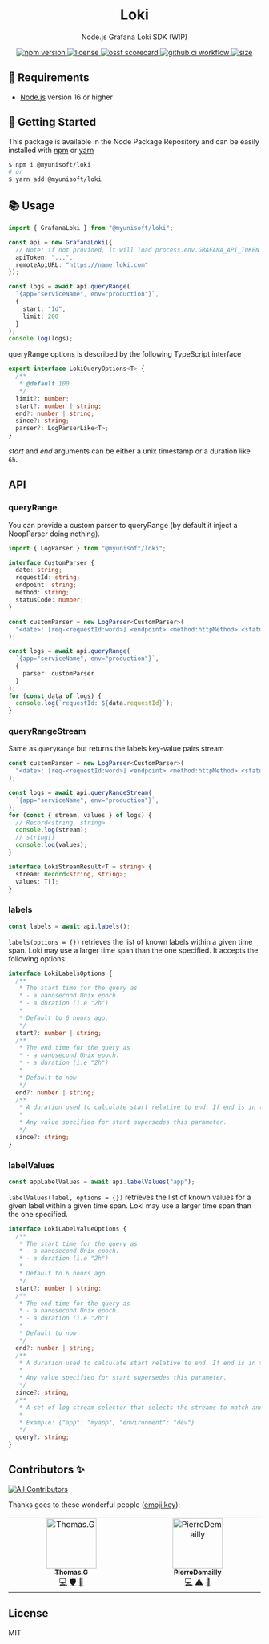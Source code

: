 <p align="center"><h1 align="center">
  Loki
</h1></p>

<p align="center">
  Node.js Grafana Loki SDK (WIP)
</p>

<p align="center">
    <a href="https://github.com/MyUnisoft/loki">
      <img src="https://img.shields.io/github/package-json/v/MyUnisoft/loki?style=for-the-badge" alt="npm version">
    </a>
    <a href="https://github.com/MyUnisoft/loki">
      <img src="https://img.shields.io/github/license/MyUnisoft/loki?style=for-the-badge" alt="license">
    </a>
    <a href="https://api.securityscorecards.dev/projects/github.com/MyUnisoft/loki">
      <img src="https://api.securityscorecards.dev/projects/github.com/MyUnisoft/loki/badge?style=for-the-badge" alt="ossf scorecard">
    </a>
    <a href="https://github.com/MyUnisoft/loki/actions?query=workflow%3A%22Node.js+CI%22">
      <img src="https://img.shields.io/github/actions/workflow/status/MyUnisoft/loki/node.js.yml?style=for-the-badge" alt="github ci workflow">
    </a>
    <a href="https://github.com/MyUnisoft/loki">
      <img src="https://img.shields.io/github/languages/code-size/MyUnisoft/loki?style=for-the-badge" alt="size">
    </a>
</p>

## 🚧 Requirements

- [Node.js](https://nodejs.org/en/) version 16 or higher

## 🚀 Getting Started

This package is available in the Node Package Repository and can be easily installed with [npm](https://doc.npmjs.com/getting-started/what-is-npm) or [yarn](https://yarnpkg.com)

```bash
$ npm i @myunisoft/loki
# or
$ yarn add @myunisoft/loki
```

## 📚 Usage

```ts
import { GrafanaLoki } from "@myunisoft/loki";

const api = new GrafanaLoki({
  // Note: if not provided, it will load process.env.GRAFANA_API_TOKEN
  apiToken: "...",
  remoteApiURL: "https://name.loki.com"
});

const logs = await api.queryRange(
  `{app="serviceName", env="production"}`,
  {
    start: "1d",
    limit: 200
  }
);
console.log(logs);
```

queryRange options is described by the following TypeScript interface
```ts
export interface LokiQueryOptions<T> {
  /**
   * @default 100
   */
  limit?: number;
  start?: number | string;
  end?: number | string;
  since?: string;
  parser?: LogParserLike<T>;
}
```

<em>start</em> and <em>end</em> arguments can be either a unix timestamp or a duration like `6h`.

## API

### queryRange

You can provide a custom parser to queryRange (by default it inject a NoopParser doing nothing).

```ts
import { LogParser } from "@myunisoft/loki";

interface CustomParser {
  date: string;
  requestId: string;
  endpoint: string;
  method: string;
  statusCode: number;
}

const customParser = new LogParser<CustomParser>(
  "<date>: [req-<requestId:word>] <endpoint> <method:httpMethod> <statusCode:httpStatusCode>"
);

const logs = await api.queryRange(
  `{app="serviceName", env="production"}`,
  {
    parser: customParser
  }
);
for (const data of logs) {
  console.log(`requestId: ${data.requestId}`);
}
```

### queryRangeStream

Same as `queryRange` but returns the labels key-value pairs stream

```ts
const customParser = new LogParser<CustomParser>(
  "<date>: [req-<requestId:word>] <endpoint> <method:httpMethod> <statusCode:httpStatusCode>"
);

const logs = await api.queryRangeStream(
  `{app="serviceName", env="production"}`,
);
for (const { stream, values } of logs) {
  // Record<string, string>
  console.log(stream);
  // string[]
  console.log(values);
}

interface LokiStreamResult<T = string> {
  stream: Record<string, string>;
  values: T[];
}
```

### labels

```ts
const labels = await api.labels();
```

`labels(options = {})` retrieves the list of known labels within a given time span. Loki may use a larger time span than the one specified. It accepts the following options:

```ts
interface LokiLabelsOptions {
  /**
   * The start time for the query as
   * - a nanosecond Unix epoch.
   * - a duration (i.e "2h")
   *
   * Default to 6 hours ago.
   */
  start?: number | string;
  /**
   * The end time for the query as
   * - a nanosecond Unix epoch.
   * - a duration (i.e "2h")
   *
   * Default to now
   */
  end?: number | string;
  /**
   * A duration used to calculate start relative to end. If end is in the future, start is calculated as this duration before now.
   *
   * Any value specified for start supersedes this parameter.
   */
  since?: string;
}
```

### labelValues

```ts
const appLabelValues = await api.labelValues("app");
```

`labelValues(label, options = {})` retrieves the list of known values for a given label within a given time span. Loki may use a larger time span than the one specified.

```ts
interface LokiLabelValueOptions {
  /**
   * The start time for the query as
   * - a nanosecond Unix epoch.
   * - a duration (i.e "2h")
   *
   * Default to 6 hours ago.
   */
  start?: number | string;
  /**
   * The end time for the query as
   * - a nanosecond Unix epoch.
   * - a duration (i.e "2h")
   *
   * Default to now
   */
  end?: number | string;
  /**
   * A duration used to calculate start relative to end. If end is in the future, start is calculated as this duration before now.
   *
   * Any value specified for start supersedes this parameter.
   */
  since?: string;
  /**
   * A set of log stream selector that selects the streams to match and return label values for <name>.
   *
   * Example: {"app": "myapp", "environment": "dev"}
   */
  query?: string;
}
```

## Contributors ✨

<!-- ALL-CONTRIBUTORS-BADGE:START - Do not remove or modify this section -->
[![All Contributors](https://img.shields.io/badge/all_contributors-2-orange.svg?style=flat-square)](#contributors-)
<!-- ALL-CONTRIBUTORS-BADGE:END -->

Thanks goes to these wonderful people ([emoji key](https://allcontributors.org/docs/en/emoji-key)):

<!-- ALL-CONTRIBUTORS-LIST:START - Do not remove or modify this section -->
<!-- prettier-ignore-start -->
<!-- markdownlint-disable -->
<table>
  <tbody>
    <tr>
      <td align="center" valign="top" width="14.28%"><a href="https://github.com/fraxken"><img src="https://avatars.githubusercontent.com/u/4438263?v=4?s=100" width="100px;" alt="Thomas.G"/><br /><sub><b>Thomas.G</b></sub></a><br /><a href="https://github.com/MyUnisoft/loki/commits?author=fraxken" title="Code">💻</a> <a href="#security-fraxken" title="Security">🛡️</a> <a href="https://github.com/MyUnisoft/loki/commits?author=fraxken" title="Documentation">📖</a></td>
      <td align="center" valign="top" width="14.28%"><a href="https://github.com/PierreDemailly"><img src="https://avatars.githubusercontent.com/u/39910767?v=4?s=100" width="100px;" alt="PierreDemailly"/><br /><sub><b>PierreDemailly</b></sub></a><br /><a href="https://github.com/MyUnisoft/loki/commits?author=PierreDemailly" title="Code">💻</a> <a href="https://github.com/MyUnisoft/loki/commits?author=PierreDemailly" title="Tests">⚠️</a> <a href="https://github.com/MyUnisoft/loki/commits?author=PierreDemailly" title="Documentation">📖</a></td>
    </tr>
  </tbody>
</table>

<!-- markdownlint-restore -->
<!-- prettier-ignore-end -->

<!-- ALL-CONTRIBUTORS-LIST:END -->

## License
MIT
